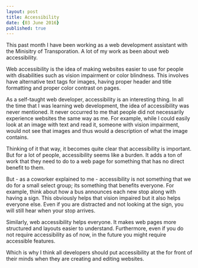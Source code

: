 ```yaml
---
layout: post
title: Accessibility
date: {03 June 2016}
published: true
---
```


This past month I have been working as a web development assistant with the Minisitry of Transporation. A lot of my work as been about web accessibility.

Web accessibility is the idea of making websites easier to use for people with disabilities such as vision impairment or color blindness. This involves have alternative text tags for images, having proper header and title formatting and proper color contrast on pages.

As a self-taught web developer, accessibility is an interesting thing. In all the time that I was learning web development, the idea of accessibility was never mentioned. It never occurred to me that people did not necessarily experience websites the same way as me. For example, while I could easily look at an image with text and read it, someone with vision impairment, would not see that images and thus would a description of what the image contains.

Thinking of it that way, it becomes quite clear that accessibility is important. But for a lot of people, accessibility seems like a burden. It adds a ton of work that they need to do to a web page for something that has no direct benefit to them.

But - as a coworker explained to me - accessibility is not something that we do for a small select group; its something that benefits everyone. For example, think about how a bus announces each new stop along with having a sign. This obviously helps that vision impaired but it also helps everyone else. Even if you are distracted and not looking at the sign, you will still hear when your stop arrives.

Similarly, web accessibility helps everyone. It makes web pages more structured and layouts easier to understand. Furthermore, even if you do not require accessibility as of now, in the future you might require accessible features.

Which is why I think all developers should put accessibility at the for front of their minds when they are creating and editing websites.
